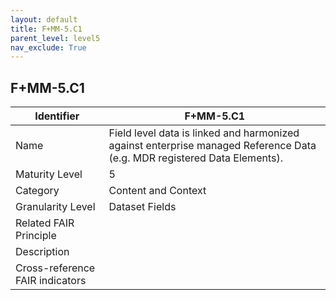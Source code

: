```yaml
---
layout: default
title: F+MM-5.C1
parent_level: level5
nav_exclude: True
---
```


## F+MM-5.C1

| Identifier | F+MM-5.C1 |
| --------- | -----------|
| Name | Field level data is linked and harmonized against enterprise managed Reference Data (e.g. MDR registered Data Elements). |
| Maturity Level | 5 |
| Category | Content and Context |
| Granularity Level | Dataset Fields |
| Related FAIR Principle |  |
| Description |  |
| Cross-reference FAIR indicators |  |

